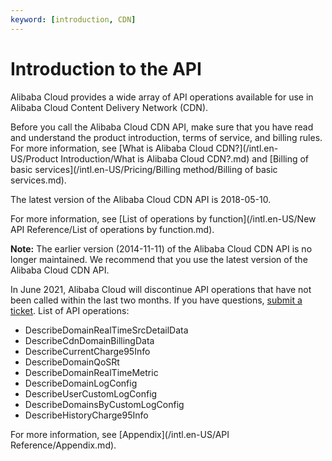 ```yaml
---
keyword: [introduction, CDN]
---
```


# Introduction to the API

Alibaba Cloud provides a wide array of API operations available for use in Alibaba Cloud Content Delivery Network \(CDN\).

Before you call the Alibaba Cloud CDN API, make sure that you have read and understand the product introduction, terms of service, and billing rules. For more information, see [What is Alibaba Cloud CDN?](/intl.en-US/Product Introduction/What is Alibaba Cloud CDN?.md) and [Billing of basic services](/intl.en-US/Pricing/Billing method/Billing of basic services.md).

The latest version of the Alibaba Cloud CDN API is 2018-05-10.

For more information, see [List of operations by function](/intl.en-US/New API Reference/List of operations by function.md).

**Note:** The earlier version \(2014-11-11\) of the Alibaba Cloud CDN API is no longer maintained. We recommend that you use the latest version of the Alibaba Cloud CDN API.

In June 2021, Alibaba Cloud will discontinue API operations that have not been called within the last two months. If you have questions, [submit a ticket](https://workorder-intl.console.aliyun.com/?spm=5176.2020520001.aliyun_topbar.18.dbd44bd3e4f845#/ticket/createIndex). List of API operations:

-   DescribeDomainRealTimeSrcDetailData
-   DescribeCdnDomainBillingData
-   DescribeCurrentCharge95Info
-   DescribeDomainQoSRt
-   DescribeDomainRealTimeMetric
-   DescribeDomainLogConfig
-   DescribeUserCustomLogConfig
-   DescribeDomainsByCustomLogConfig
-   DescribeHistoryCharge95Info

For more information, see [Appendix](/intl.en-US/API Reference/Appendix.md).


